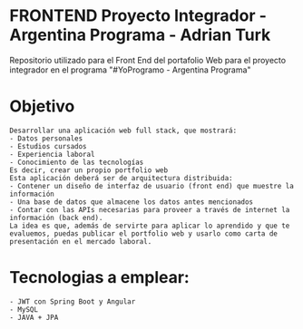 # FRONTEND Proyecto Integrador - Argentina Programa - Adrian Turk
Repositorio utilizado para el Front End del portafolio Web para el proyecto integrador en el programa "#YoProgramo - Argentina Programa"

# Objetivo
    Desarrollar una aplicación web full stack, que mostrará:
    - Datos personales
    - Estudios cursados
    - Experiencia laboral
    - Conocimiento de las tecnologías 
    Es decir, crear un propio portfolio web
    Esta aplicación deberá ser de arquitectura distribuida:  
    - Contener un diseño de interfaz de usuario (front end) que muestre la información
    - Una base de datos que almacene los datos antes mencionados 
    - Contar con las APIs necesarias para proveer a través de internet la información (back end).
    La idea es que, además de servirte para aplicar lo aprendido y que te evaluemos, puedas publicar el portfolio web y usarlo como carta de presentación en el mercado laboral.

# Tecnologias a emplear:
    - JWT con Spring Boot y Angular
    - MySQL
    - JAVA + JPA